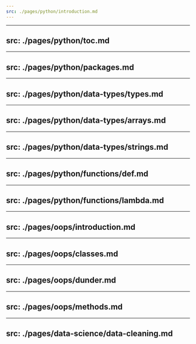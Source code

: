 ```yaml
---
src: ./pages/python/introduction.md
---
```


---
src: ./pages/python/toc.md
---

---
src: ./pages/python/packages.md
---

---
src: ./pages/python/data-types/types.md
---

---
src: ./pages/python/data-types/arrays.md
---

---
src: ./pages/python/data-types/strings.md
---

---
src: ./pages/python/functions/def.md
---

---
src: ./pages/python/functions/lambda.md
---

---
src: ./pages/oops/introduction.md
---

---
src: ./pages/oops/classes.md
---

---
src: ./pages/oops/dunder.md
---

---
src: ./pages/oops/methods.md
---

---
src: ./pages/data-science/data-cleaning.md
---
